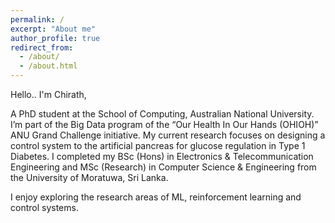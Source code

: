 ```yaml
---
permalink: /
excerpt: "About me"
author_profile: true
redirect_from: 
  - /about/
  - /about.html
---
```


Hello.. I'm Chirath, 

A PhD student at the School of Computing, Australian National University. I’m part of the Big Data program of the “Our Health In Our Hands (OHIOH)” ANU Grand Challenge initiative. My current research focuses on designing a control system to the artificial pancreas for glucose regulation in Type 1 Diabetes. I completed my BSc (Hons) in Electronics & Telecommunication Engineering and MSc (Research) in Computer Science & Engineering from the University of Moratuwa, Sri Lanka.

I enjoy exploring the research areas of ML, reinforcement learning and control systems.

<!-- I completed my BSc (Hons) in Electronics & Telecommunication Engineering from the University of Moratuwa, Sri Lanka, and a product of Ananda College, Colombo 10. I have diverse interest areas in research such as AI, Machine Learning, Biomedical Signal Processing, Financial Analytics and Data Science. I'm a CIMA passed finalist, and have been able to successfully combine my engineering and accounting knowledge to work on develop algorithms focusing on financial predictions and fraud analytics. 

I believe that there is great potential to apply AI towards healthcare which undoubtedly will add great value. My passion in this domain lead towards working on projects related to Biomedical Engineering and Machine Learning. I have worked on disease prediction applications focusing on the Photoplethysmography (PPG) signals of users and injury prediction applications using Electromyography (EMG) signals and IMU data. Detailed descriptions and findings of the projects can be accessed through the Portfolio section.  -->

<!-- My philosophy is to keep everything simple, and I love to read, write and play the guitar, Chess during my leisure time. My thoughts are expressed in the form of a Blog which can be accessed through the Thoughts section. My passion is to work on novel research areas, where my ultimate goal is to combine my Engineering & Entrepreneurial skills to ensure great value addition to the society. -->
